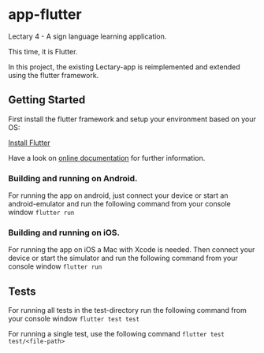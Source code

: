 # app-flutter

Lectary 4 - A sign language learning application.

This time, it is Flutter.

In this project, the existing Lectary-app is reimplemented and extended using the flutter framework.

## Getting Started
First install the flutter framework and setup your environment based on your OS:

[Install Flutter](https://flutter.dev/docs/get-started/install)

Have a look on [online documentation](https://flutter.dev/docs) for further information.

### Building and running on Android.
For running the app on android, just connect your device or start an android-emulator and run the following command from your console window
```flutter run```

### Building and running on iOS.
For running the app on iOS a Mac with Xcode is needed. 
Then connect your device or start the simulator and run the following command from your console window
```flutter run``` 

## Tests
For running all tests in the test-directory run the following command from your console window
```flutter test test```

For running a single test, use the following command
```flutter test test/<file-path>```


